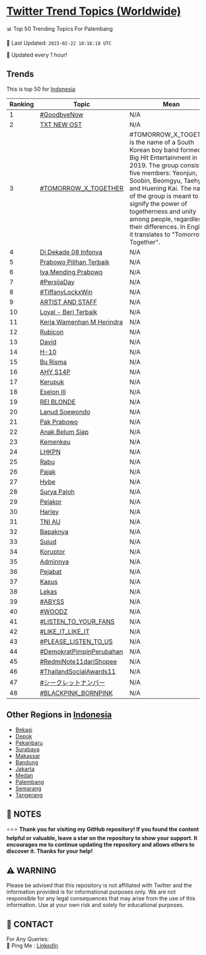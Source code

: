 [Twitter Trend Topics (Worldwide)](https://github.com/ErcinDedeoglu/Twitter-Trend-Topics)
==========


📊 Top 50 Trending Topics For Palembang

📆 Last Updated: `2023-02-22 10:16:18 UTC`

🔧 Updated every 1 hour!


## Trends

This is top 50 for [Indonesia](</Indonesia>)

| Ranking | Topic | Mean |
| ------- | ------------ | ------------ |
| 1 | [#GoodbyeNow](http://twitter.com/search?q=%23GoodbyeNow) | N/A |
| 2 | [TXT NEW OST](http://twitter.com/search?q=TXT+NEW+OST) | N/A |
| 3 | [#TOMORROW_X_TOGETHER](http://twitter.com/search?q=%23TOMORROW_X_TOGETHER) | #TOMORROW_X_TOGETHER is the name of a South Korean boy band formed by Big Hit Entertainment in 2019. The group consists of five members: Yeonjun, Soobin, Beomgyu, Taehyun and Huening Kai. The name of the group is meant to signify the power of togetherness and unity among people, regardless of their differences. In English, it translates to "Tomorrow Together". |
| 4 | [Di Dekade 08 Infonya](http://twitter.com/search?q=Di+Dekade+08+Infonya) | N/A |
| 5 | [Prabowo Pilihan Terbaik](http://twitter.com/search?q=Prabowo+Pilihan+Terbaik) | N/A |
| 6 | [Iya Mending Prabowo](http://twitter.com/search?q=Iya+Mending+Prabowo) | N/A |
| 7 | [#PersijaDay](http://twitter.com/search?q=%23PersijaDay) | N/A |
| 8 | [#TiffanyLockxWin](http://twitter.com/search?q=%23TiffanyLockxWin) | N/A |
| 9 | [ARTIST AND STAFF](http://twitter.com/search?q=ARTIST+AND+STAFF) | N/A |
| 10 | [Loyal - Beri Terbaik](http://twitter.com/search?q=Loyal+-+Beri+Terbaik) | N/A |
| 11 | [Kerja Wamenhan M Herindra](http://twitter.com/search?q=Kerja+Wamenhan+M+Herindra) | N/A |
| 12 | [Rubicon](http://twitter.com/search?q=Rubicon) | N/A |
| 13 | [David](http://twitter.com/search?q=David) | N/A |
| 14 | [H-10](http://twitter.com/search?q=H-10) | N/A |
| 15 | [Bu Risma](http://twitter.com/search?q=Bu+Risma) | N/A |
| 16 | [AHY S14P](http://twitter.com/search?q=AHY+S14P) | N/A |
| 17 | [Kerupuk](http://twitter.com/search?q=Kerupuk) | N/A |
| 18 | [Eselon III](http://twitter.com/search?q=Eselon+III) | N/A |
| 19 | [REI BLONDE](http://twitter.com/search?q=REI+BLONDE) | N/A |
| 20 | [Lanud Soewondo](http://twitter.com/search?q=Lanud+Soewondo) | N/A |
| 21 | [Pak Prabowo](http://twitter.com/search?q=Pak+Prabowo) | N/A |
| 22 | [Anak Belum Siap](http://twitter.com/search?q=Anak+Belum+Siap) | N/A |
| 23 | [Kemenkeu](http://twitter.com/search?q=Kemenkeu) | N/A |
| 24 | [LHKPN](http://twitter.com/search?q=LHKPN) | N/A |
| 25 | [Rabu](http://twitter.com/search?q=Rabu) | N/A |
| 26 | [Pajak](http://twitter.com/search?q=Pajak) | N/A |
| 27 | [Hybe](http://twitter.com/search?q=Hybe) | N/A |
| 28 | [Surya Paloh](http://twitter.com/search?q=Surya+Paloh) | N/A |
| 29 | [Pelakor](http://twitter.com/search?q=Pelakor) | N/A |
| 30 | [Harley](http://twitter.com/search?q=Harley) | N/A |
| 31 | [TNI AU](http://twitter.com/search?q=TNI+AU) | N/A |
| 32 | [Bapaknya](http://twitter.com/search?q=Bapaknya) | N/A |
| 33 | [Sujud](http://twitter.com/search?q=Sujud) | N/A |
| 34 | [Koruptor](http://twitter.com/search?q=Koruptor) | N/A |
| 35 | [Adminnya](http://twitter.com/search?q=Adminnya) | N/A |
| 36 | [Pejabat](http://twitter.com/search?q=Pejabat) | N/A |
| 37 | [Kasus](http://twitter.com/search?q=Kasus) | N/A |
| 38 | [Lekas](http://twitter.com/search?q=Lekas) | N/A |
| 39 | [#ABYSS](http://twitter.com/search?q=%23ABYSS) | N/A |
| 40 | [#WOODZ](http://twitter.com/search?q=%23WOODZ) | N/A |
| 41 | [#LISTEN_TO_YOUR_FANS](http://twitter.com/search?q=%23LISTEN_TO_YOUR_FANS) | N/A |
| 42 | [#LIKE_IT_LIKE_IT](http://twitter.com/search?q=%23LIKE_IT_LIKE_IT) | N/A |
| 43 | [#PLEASE_LISTEN_TO_US](http://twitter.com/search?q=%23PLEASE_LISTEN_TO_US) | N/A |
| 44 | [#DemokratPimpinPerubahan](http://twitter.com/search?q=%23DemokratPimpinPerubahan) | N/A |
| 45 | [#RedmiNote11dariShopee](http://twitter.com/search?q=%23RedmiNote11dariShopee) | N/A |
| 46 | [#ThailandSocialAwards11](http://twitter.com/search?q=%23ThailandSocialAwards11) | N/A |
| 47 | [#シークレットナンバー](http://twitter.com/search?q=%23%e3%82%b7%e3%83%bc%e3%82%af%e3%83%ac%e3%83%83%e3%83%88%e3%83%8a%e3%83%b3%e3%83%90%e3%83%bc) | N/A |
| 48 | [#BLACKPINK_BORNPINK](http://twitter.com/search?q=%23BLACKPINK_BORNPINK) | N/A |



## Other Regions in [Indonesia](</Indonesia>)

* [Bekasi](</Indonesia/Bekasi.md>)
* [Depok](</Indonesia/Depok.md>)
* [Pekanbaru](</Indonesia/Pekanbaru.md>)
* [Surabaya](</Indonesia/Surabaya.md>)
* [Makassar](</Indonesia/Makassar.md>)
* [Bandung](</Indonesia/Bandung.md>)
* [Jakarta](</Indonesia/Jakarta.md>)
* [Medan](</Indonesia/Medan.md>)
* [Palembang](</Indonesia/Palembang.md>)
* [Semarang](</Indonesia/Semarang.md>)
* [Tangerang](</Indonesia/Tangerang.md>)



## 📝 NOTES

⭐⭐⭐ **Thank you for visiting my GitHub repository! If you found the content helpful or valuable, leave a star on the repository to show your support. It encourages me to continue updating the repository and allows others to discover it. Thanks for your help!**


## ⚠️ WARNING

Please be advised that this repository is not affiliated with Twitter and the information provided is for informational purposes only. We are not responsible for any legal consequences that may arise from the use of this information. Use at your own risk and solely for educational purposes.


## 📨 CONTACT

 For Any Queries:  
            🏓 Ping Me : [LinkedIn](https://www.linkedin.com/in/ercindedeoglu/)
